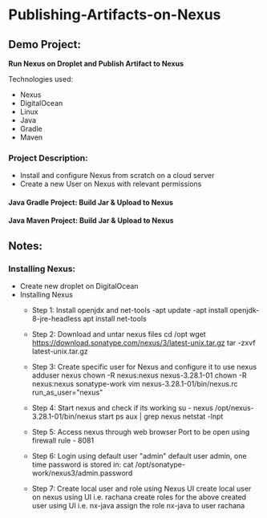 # Publishing-Artifacts-on-Nexus

## Demo Project:

**Run Nexus on Droplet and Publish Artifact to Nexus**

Technologies used:
- Nexus
- DigitalOcean
- Linux
- Java
- Gradle
- Maven

### Project Description:

- Install and configure Nexus from scratch on a cloud server
- Create a new User on Nexus with relevant permissions

#### Java Gradle Project: Build Jar & Upload to Nexus

#### Java Maven Project: Build Jar & Upload to Nexus


## Notes:

### Installing Nexus:
- Create new droplet on DigitalOcean
- Installing Nexus
  - Step 1: Install openjdx and net-tools
    -apt update
    -apt install openjdk-8-jre-headless
    apt install net-tools
    
  - Step 2: Download and untar nexus files
    cd /opt
    wget https://download.sonatype.com/nexus/3/latest-unix.tar.gz
    tar -zxvf latest-unix.tar.gz
    
  - Step 3: Create specific user for Nexus and configure it to use nexus
    adduser nexus
    chown -R nexus:nexus nexus-3.28.1-01
    chown -R nexus:nexus sonatype-work
    vim nexus-3.28.1-01/bin/nexus.rc
    run_as_user="nexus"
    
  - Step 4: Start nexus and check if its working
    su - nexus
    /opt/nexus-3.28.1-01/bin/nexus start
    ps aux | grep nexus
    netstat -lnpt

  - Step 5: Access nexus through web browser
    Port to be open using firewall rule - 8081

  - Step 6: Login using default user "admin"
    default user admin, one time password is stored in:
    cat /opt/sonatype-work/nexus3/admin.password
    
  - Step 7: Create local user and role using Nexus UI
    create local user on nexus using UI i.e. rachana
    create roles for the above created user using UI i.e. nx-java
    assign the role nx-java to user rachana

